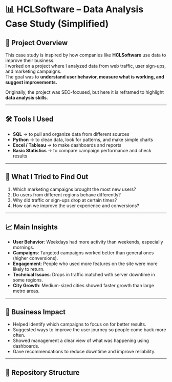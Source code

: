 # 📊 HCLSoftware – Data Analysis Case Study (Simplified)

## 🔎 Project Overview  
This case study is inspired by how companies like **HCLSoftware** use data to improve their business.  
I worked on a project where I analyzed data from web traffic, user sign-ups, and marketing campaigns.  
The goal was to **understand user behavior, measure what is working, and suggest improvements.**  

Originally, the project was SEO-focused, but here it is reframed to highlight **data analysis skills**.

---

## 🛠️ Tools I Used  
- **SQL** → to pull and organize data from different sources  
- **Python** → to clean data, look for patterns, and make simple charts  
- **Excel / Tableau** → to make dashboards and reports  
- **Basic Statistics** → to compare campaign performance and check results  

---

## 🎯 What I Tried to Find Out  
1. Which marketing campaigns brought the most new users?  
2. Do users from different regions behave differently?  
3. Why did traffic or sign-ups drop at certain times?  
4. How can we improve the user experience and conversions?  

---

## 📈 Main Insights  
- **User Behavior**: Weekdays had more activity than weekends, especially mornings.  
- **Campaigns**: Targeted campaigns worked better than general ones (higher conversions).  
- **Engagement**: People who used more features on the site were more likely to return.  
- **Technical Issues**: Drops in traffic matched with server downtime in some regions.  
- **City Growth**: Medium-sized cities showed faster growth than large metro areas.  

---

## 🚀 Business Impact  
- Helped identify which campaigns to focus on for better results.  
- Suggested ways to improve the user journey so people come back more often.  
- Showed management a clear view of what was happening using dashboards.  
- Gave recommendations to reduce downtime and improve reliability.  

---

## 📂 Repository Structure  
